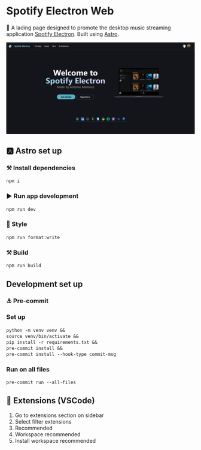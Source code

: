 # Spotify Electron Web

🎯 A lading page designed to promote the desktop music streaming application [Spotify Electron](https://github.com/AntonioMrtz/SpotifyElectron). Built using [Astro](https://astro.build/).

![Inicio](assets/landing_page.png)
<br>

## 🅰️ Astro set up

### ⚒️ Install dependencies

```console
npm i
```

### ▶️ Run app development

```console
npm run dev
```

### 🎨 Style

```console
npm run format:write
```

### ⚒️ Build

```console
npm run build
```

## Development set up

### ⚓ Pre-commit

### Set up

```console
python -m venv venv &&
source venv/bin/activate &&
pip install -r requirements.txt &&
pre-commit install &&
pre-commit install --hook-type commit-msg
```

### Run on all files

```console
pre-commit run --all-files
```

## 🧩 Extensions (VSCode)

1. Go to extensions section on sidebar
2. Select filter extensions
3. Recommended
4. Workspace recommended
5. Install workspace recommended
